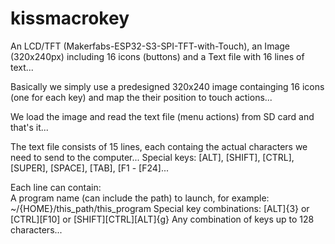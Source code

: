 # kissmacrokey

An LCD/TFT (Makerfabs-ESP32-S3-SPI-TFT-with-Touch), an Image (320x240px) including 16 icons (buttons) and
a Text file with 16 lines of text...
  
Basically we simply use a predesigned 320x240 image containging 16 icons (one for each key)
and map the their position to touch actions...
  
We load the image and read the text file (menu actions) from SD card and that's it...

The text file consists of 15 lines, each containg the actual characters we need to send to the computer...
Special keys: [ALT], [SHIFT], [CTRL], [SUPER], [SPACE], [TAB], [F1 - [F24]...
  
Each line can contain:  
   A program name (can include the path) to launch, for example: ~/{HOME}/this_path/this_program
   Special key combinations: [ALT]{3} or [CTRL][F10] or [SHIFT][CTRL][ALT]{g}
   Any combination of keys up to 128 characters...
